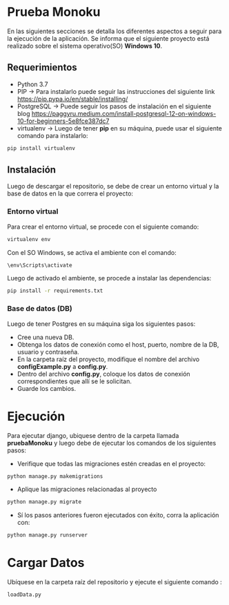 # Prueba Monoku
En las siguientes secciones se detalla los diferentes aspectos a seguir para la ejecución de la aplicación.  Se informa que el siguiente proyecto está realizado sobre el sistema operativo(SO) **Windows 10**.

## Requerimientos
* Python 3.7
* PIP -> Para instalarlo puede seguir las instrucciones del siguiente link <https://pip.pypa.io/en/stable/installing/>
* PostgreSQL -> Puede seguir los pasos de instalación en el siguiente blog <https://paggyru.medium.com/install-postgresql-12-on-windows-10-for-beginners-5e8fce387dc7>
* virtualenv -> Luego de tener **pip** en su máquina, puede usar el siguiente comando para instalarlo:
```bash
pip install virtualenv
```


## Instalación
Luego de descargar el repositorio, se debe de crear un entorno virtual y la base de datos en la que correra el proyecto:

### Entorno virtual
Para crear el entorno virtual, se procede con el siguiente comando:

```bash
virtualenv env
```

Con el SO Windows, se activa el ambiente con el comando:

```bash
\env\Scripts\activate
```

Luego de activado el ambiente, se procede a instalar las dependencias:

```bash
pip install -r requirements.txt
```

### Base de datos (DB)
Luego de tener Postgres en su máquina siga los siguientes pasos:
* Cree una nueva DB.
* Obtenga los datos de conexión como el host, puerto, nombre de la DB, usuario y contraseña.
* En la carpeta raíz del proyecto, modifique el nombre del archivo **configExample.py** a **config.py**.
* Dentro del archivo **config.py**, coloque los datos de conexión correspondientes que allí se le solicitan.
* Guarde los cambios.

# Ejecución
Para ejecutar django, ubiquese dentro de la carpeta llamada **pruebaMonoku** y luego debe de ejecutar los comandos de los siguientes pasos:

* Verifique que todas las migraciones estén creadas en el proyecto:
```bash
python manage.py makemigrations
```
* Aplique las migraciones relacionadas al proyecto
```bash
python manage.py migrate
```
* Sí los pasos anteriores fueron ejecutados con éxito, corra la aplicación con:
```bash
python manage.py runserver
```

# Cargar Datos
Ubíquese en la carpeta raíz del repositorio y ejecute el siguiente comando :
```bash
loadData.py
```